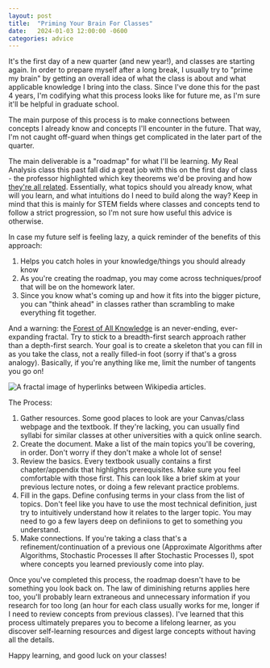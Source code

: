 ```yaml
---
layout: post
title:  "Priming Your Brain For Classes"
date:   2024-01-03 12:00:00 -0600
categories: advice
---
```


It's the first day of a new quarter (and new year!), and classes are starting again. In order to prepare myself after a long break, I usually try to "prime my brain" by getting an overall idea of what the class is about and what applicable knowledge I bring into the class. Since I've done this for the past 4 years, I'm codifying what this process looks like for future me, as I'm sure it'll be helpful in graduate school.

The main purpose of this process is to make connections between concepts I already know and concepts I'll encounter in the future. That way, I'm not caught off-guard when things get complicated in the later part of the quarter.

The main deliverable is a "roadmap" for what I'll be learning. My Real Analysis class this past fall did a great job with this on the first day of class - the professor highlighted which key theorems we'd be proving and how [they're all related](https://sites.math.northwestern.edu/~scanez/courses/320/notes/lecture-notes-320-1.pdf). Essentially, what topics should you already know, what will you learn, and what intuitions do I need to build along the way? Keep in mind that this is mainly for STEM fields where classes and concepts tend to follow a strict progression, so I'm not sure how useful this advice is otherwise.

In case my future self is feeling lazy, a quick reminder of the benefits of this approach:
1. Helps you catch holes in your knowledge/things you should already know
2. As you're creating the roadmap, you may come across techniques/proof that will be on the homework later.
3. Since you know what's coming up and how it fits into the bigger picture, you can "think ahead" in classes rather than scrambling to make everything fit together.

And a warning: the [Forest of All Knowledge](https://www.lunarmobiscuit.com/the-forest-of-all-knowledge/) is an never-ending, ever-expanding fractal. Try to stick to a breadth-first search approach rather than a depth-first search. Your goal is to create a skeleton that you can fill in as you take the class, not a really filled-in foot (sorry if that's a gross analogy). Basically, if you're anything like me, limit the number of tangents you go on!

![A fractal image of hyperlinks between Wikipedia articles.](/assets/wikipedia_fractal.png)

The Process:
1. Gather resources. Some good places to look are your Canvas/class webpage and the textbook. If they're lacking, you can usually find syllabi for similar classes at other universities with a quick online search.
2. Create the document. Make a list of the main topics you'll be covering, in order. Don't worry if they don't make a whole lot of sense!
3. Review the basics. Every textbook usually contains a first chapter/appendix that highlights prerequisites. Make sure you feel comfortable with those first. This can look like a brief skim at your previous lecture notes, or doing a few relevant practice problems.
4. Fill in the gaps. Define confusing terms in your class from the list of topics. Don't feel like you have to use the most technical definition, just try to intuitively understand how it relates to the larger topic. You may need to go a few layers deep on definiions to get to something you understand.
5. Make connections. If you're taking a class that's a refinement/continuation of a previous one (Approximate Algorithms after Algorithms, Stochastic Processes II after Stochastic Processes I), spot where concepts you learned previously come into play.

Once you've completed this process, the roadmap doesn't have to be something you look back on. The law of diminishing returns applies here too, you'll probably learn extraneous and unnecessary information if you research for too long (an hour for each class usually works for me, longer if I need to review concepts from previous classes). I've learned that this process ultimately prepares you to become a lifelong learner, as you discover self-learning resources and digest large concepts without having all the details.

Happy learning, and good luck on your classes!
